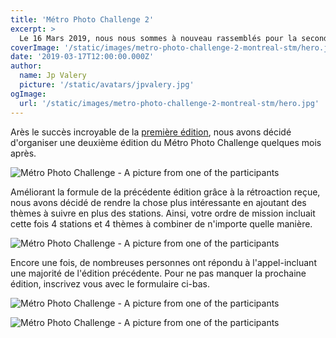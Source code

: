 ```yaml
---
title: 'Métro Photo Challenge 2'
excerpt: >
  Le 16 Mars 2019, nous nous sommes à nouveau rassemblés pour la seconde édition du Métro Photo Challenge. Avec des participants nouveaux comme anciens, nous avons encore eu une belle aventure.
coverImage: '/static/images/metro-photo-challenge-2-montreal-stm/hero.jpg'
date: '2019-03-17T12:00:00.000Z'
author:
  name: Jp Valery
  picture: '/static/avatars/jpvalery.jpg'
ogImage:
  url: '/static/images/metro-photo-challenge-2-montreal-stm/hero.jpg'
---
```


Arès le succès incroyable de la [première édition](/metro-photo-challenge-1), nous avons décidé d'organiser une deuxième édition du Métro Photo Challenge quelques mois après.

![Métro Photo Challenge - A picture from one of the participants](/static/images/metro-photo-challenge-2-montreal-stm/metro-photo-challenge-march-2019-montreal-stm-participant-1.jpg)

Améliorant la formule de la précédente édition grâce à la rétroaction reçue, nous avons décidé de rendre la chose plus intéressante en ajoutant des thèmes à suivre en plus des stations.
Ainsi, votre ordre de mission incluait cette fois 4 stations et 4 thèmes à combiner de n'importe quelle manière.

![Métro Photo Challenge - A picture from one of the participants](/static/images/metro-photo-challenge-2-montreal-stm/metro-photo-challenge-march-2019-montreal-stm-participant-2.jpg)

Encore une fois, de nombreuses personnes ont répondu à l'appel-incluant une majorité de l'édition précédente.
Pour ne pas manquer la prochaine édition, inscrivez vous avec le formulaire ci-bas.

![Métro Photo Challenge - A picture from one of the participants](/static/images/metro-photo-challenge-2-montreal-stm/metro-photo-challenge-march-2019-montreal-stm-participant-3.jpg)


![Métro Photo Challenge - A picture from one of the participants](/static/images/metro-photo-challenge-2-montreal-stm/metro-photo-challenge-march-2019-montreal-stm-participant-4.jpg)
